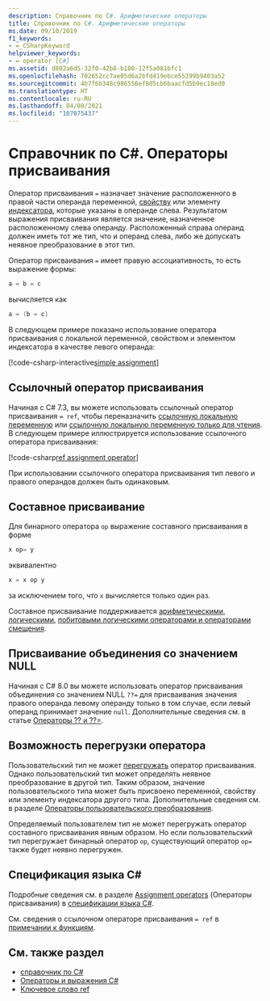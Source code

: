 ```yaml
---
description: Справочник по C#. Арифметические операторы
title: Справочник по C#. Арифметические операторы
ms.date: 09/10/2019
f1_keywords:
- =_CSharpKeyword
helpviewer_keywords:
- = operator [C#]
ms.assetid: d802a6d5-32f0-42b8-b180-12f5a081bfc1
ms.openlocfilehash: 702652cc7ae05d6a2bfd419ebce55399b9403a52
ms.sourcegitcommit: 4b7f6b348c986556ef805cb6baacfd5b9ec18ed0
ms.translationtype: HT
ms.contentlocale: ru-RU
ms.lasthandoff: 04/08/2021
ms.locfileid: "107075437"
---
```

# <a name="assignment-operators-c-reference"></a>Справочник по C#. Операторы присваивания

Оператор присваивания `=` назначает значение расположенного в правой части операнда переменной, [свойству](../../programming-guide/classes-and-structs/properties.md) или элементу [индексатора](../../programming-guide/indexers/index.md), которые указаны в операнде слева. Результатом выражения присваивания является значение, назначенное расположенному слева операнду. Расположенный справа операнд должен иметь тот же тип, что и операнд слева, либо же допускать неявное преобразование в этот тип.

Оператор присваивания `=` имеет правую ассоциативность, то есть выражение формы:

```csharp
a = b = c
```

вычисляется как

```csharp
a = (b = c)
```

В следующем примере показано использование оператора присваивания с локальной переменной, свойством и элементом индексатора в качестве левого операнда:

[!code-csharp-interactive[simple assignment](snippets/shared/AssignmentOperator.cs#Simple)]

## <a name="ref-assignment-operator"></a>Ссылочный оператор присваивания

Начиная с C# 7.3, вы можете использовать ссылочный оператор присваивания `= ref`, чтобы переназначить [ссылочную локальную переменную](../keywords/ref.md#ref-locals) или [ссылочную локальную переменную только для чтения](../keywords/ref.md#ref-readonly-locals). В следующем примере иллюстрируется использование ссылочного оператора присваивания:

[!code-csharp[ref assignment operator](snippets/shared/AssignmentOperator.cs#RefAssignment)]

При использовании ссылочного оператора присваивания тип левого и правого операндов должен быть одинаковым.

## <a name="compound-assignment"></a>Составное присваивание

Для бинарного оператора `op` выражение составного присваивания в форме

```csharp
x op= y
```

эквивалентно

```csharp
x = x op y
```

за исключением того, что `x` вычисляется только один раз.

Составное присваивание поддерживается [арифметическими](arithmetic-operators.md#compound-assignment), [логическими](boolean-logical-operators.md#compound-assignment), [побитовыми логическими операторами и операторами смещения](bitwise-and-shift-operators.md#compound-assignment).

## <a name="null-coalescing-assignment"></a>Присваивание объединения со значением NULL

Начиная с C# 8.0 вы можете использовать оператор присваивания объединения со значением NULL `??=` для присваивания значения правого операнда левому операнду только в том случае, если левый операнд принимает значение `null`. Дополнительные сведения см. в статье [Операторы ?? и ??=](null-coalescing-operator.md).

## <a name="operator-overloadability"></a>Возможность перегрузки оператора

Пользовательский тип не может [перегружать](operator-overloading.md) оператор присваивания. Однако пользовательский тип может определять неявное преобразование в другой тип. Таким образом, значение пользовательского типа может быть присвоено переменной, свойству или элементу индексатора другого типа. Дополнительные сведения см. в разделе [Операторы пользовательского преобразования](user-defined-conversion-operators.md).

Определяемый пользователем тип не может перегружать оператор составного присваивания явным образом. Но если пользовательский тип перегружает бинарный оператор `op`, существующий оператор `op=` также будет неявно перегружен.

## <a name="c-language-specification"></a>Спецификация языка C#

Подробные сведения см. в разделе [Assignment operators](~/_csharplang/spec/expressions.md#assignment-operators) (Операторы присваивания) в [спецификации языка C#](~/_csharplang/spec/introduction.md).

См. сведения о ссылочном операторе присваивания `= ref` в [примечании к функциям](~/_csharplang/proposals/csharp-7.3/ref-local-reassignment.md).

## <a name="see-also"></a>См. также раздел

- [справочник по C#](../index.md)
- [Операторы и выражения C#](index.md)
- [Ключевое слово ref](../keywords/ref.md)
